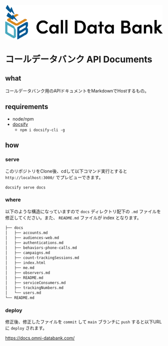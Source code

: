 ![logo](docs/assets/logo.png)
# コールデータバンク API Documents

## what

コールデータバンク用のAPIドキュメントをMarkdownでHostするもの。

## requirements

* node/npm
* [docsify](https://yamachan.github.io/docsify-docs-ja/#/)
    * `npm i docsify-cli -g`

## how

### serve

このリポジトリをClone後、cdして以下コマンド実行とすると `http://localhost:3000/` でプレビューできます。

```shell
docsify serve docs
```

### where

以下のような構造になっていますので `docs` ディレクトリ配下の `.md` ファイルを修正してください。また、 `README.md` ファイルが index となります。

```
├── docs
│   ├── accounts.md
│   ├── audiences-web.md
│   ├── authentications.md
│   ├── behaviors-phone-calls.md
│   ├── campaigns.md
│   ├── count-trackingSessions.md
│   ├── index.html
│   ├── me.md
│   ├── observers.md
│   ├── README.md
│   ├── serviceConsumers.md
│   ├── trackingNumbers.md
│   └── users.md
└── README.md
```

### deploy

修正後、修正したファイルを `commit` して `main` ブランチに `push` すると以下URLに `deploy` されます。

https://docs.omni-databank.com/
